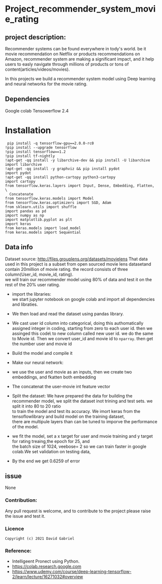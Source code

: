 # Project_recommender_system_movie_rating
## project description:
Recommender systems can be found everywhere in tody's world. be it movie recommendation on Netflix or products recommendations on Amazon,
recommender system are making a significant impact, and it help users to easly navigate through millions of products or tons of content(articles/videos/movies).

In this projects we build a recommender system model using Deep learning and neural networks for the movie rating.


## Dependencies
Google colab
Tensowerflow 2.4

# Installation
```
 pip install -q tensorflow-gpu==2.0.0-rc0 
!pip install --upgrade tensorflow
!pip install tensorflow==1.2
!pip install tf-nightly
!apt-get -qq install -y libarchive-dev && pip install -U libarchive
import libarchive
!apt-get -qq install -y graphviz && pip install pydot
import pydot
!apt-get -qq install python-cartopy python3-cartopy
import cartopy
from tensorflow.keras.layers import Input, Dense, Embedding, Flatten, \
  Concatenate
from tensorflow.keras.models import Model
from tensorflow.keras.optimizers import SGD, Adam
from sklearn.utils import shuffle
import pandas as pd
import numpy as np
import matplotlib.pyplot as plt
import keras
from keras.models import load_model
from keras.models import Sequential

```

## Data info
Dataset source: http://files.grouplens.org/datasets/movielens
That data used in this project is a subset from open sourced movie lens datasetand contain 20million of movie rating. the record consists of three column(User_id, movie_id, rating).\
we will train our recommender model using 80% of data and test it on the rest of the 20% user rating.

- import the libraries:\
  we start jupyter notebook on google colab and import all dependencies and libraties.
  
-  We then load and read the dataset using pandas library.

- We cast user id column into categorical, doing this authomatically assigned integer in coding, starting from zero to each user id. then we assinged this code\   to new column called new user id. we do the same to Movie id. Then we convert user_id and movie id to ``nparray``. then get the number user and movie id
 
 - Build the  model and compile it
 - Make our neural network:
 - we use the user and movie as an inputs, then we create two embeddings, and fkatten both embedding
 -  The concatenat the user-movie int feature vector 
   
 -  Split the dataset:
   We have prepared the data for building the recommender model, we split the dataset inot trining and test sets. we split it into 80 to 20 ratio\
   to train the model and test its accuracy.
   We imort keras from the tensoflowlibrary and build model on the training dataset,\
   there are multipule layers than can be tuned to imporve the performance of the model.
  - we fit the model,  set a x target for user and mvoie training and y target for rating treaing,the epoch for 25, and\
   the batch size of 1024, veebose= 2 so we can train faster in google colab.We set validation on testing data,
  - By the end we get 0.6259 of error
   
   ## issue
   None
   
   ### Contribution:
   Any pull request is welcome, and to contribute to the project please raise the issue and test it.
   
   
   ### Licence
   ```
   Copyright (c) 2021 David Gabriel 
   ```
   
  
   
   ### Reference:
   - Intelligeent Pronect using Python.
   - https://colab.research.google.com
   - https://www.udemy.com/course/deep-learning-tensorflow-2/learn/lecture/16271032#overview


